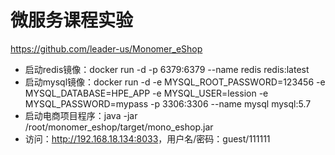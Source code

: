 # 微服务课程实验
https://github.com/leader-us/Monomer_eShop

- 启动redis镜像：docker run -d -p 6379:6379 --name redis redis:latest
- 启动mysql镜像：docker run -d -e MYSQL_ROOT_PASSWORD=123456 -e MYSQL_DATABASE=HPE_APP -e MYSQL_USER=lession -e MYSQL_PASSWORD=mypass -p 3306:3306 --name mysql mysql:5.7
- 启动电商项目程序：java -jar /root/monomer_eshop/target/mono_eshop.jar
- 访问：[http://](http://192.168.18.134:8033/)[192.168.18.134:8033](http://192.168.18.134:8033/)，用户名/密码：guest/111111